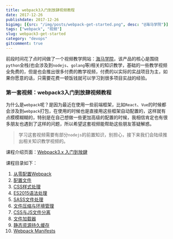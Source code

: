 ```yaml
---
title: webpack3入门到放肆视频教程
date: 2017-12-26
publishdate: 2017-12-26
bigimg: [{src: "/img/posts/webpack-get-started.png", desc: "@海马学院"}]
tags: ["webpack", "视频"]
slug: webpack3-get-started
category: "devops"
gitcomment: true
---
```


前段时间花了点时间做了一个视频教学网站：[海马学院](https://www.haimaxy.com?utm_source=blog&utm_campaign=webpack-started&utm_medium=article)，该产品的核心是围绕`python`全栈(也会涉及到`nodejs`、`golang`等)相关的知识教学，基础的一些教学视频全免费的，但是也会推出很多付费的教学视频，付费的以实际的实战项目为主，如果你愿意的话，只需要花费一顿饭钱就可以学习到很多项目实战的经验。

<!--more-->

### 第一套视频：webpack3入门到放肆视频教程

为什么是`webpack`呢？是因为最近在使用一些前端框架，比如`React`、`Vue`的时候都会涉及到`webpack`打包，在使用的时候也是直接用这些框架自动配置的，这样就有点模模糊糊的，特别是在自己想做一些更加高级的配置的时候，我相信肯定也有很多朋友也遇到了这样的问题，所以希望这套视频能帮助这些朋友答疑解惑。

> 学习这套视频需要有部分`nodejs`的前置知识，别担心，接下来我们会陆续推出相关知识教学视频的。

课程介绍页面：[Webpack3.x 入门到放肆](https://www.haimaxy.com/course/pww13p/?utm_source=blog&utm_campaign=webpack-started&utm_medium=article)

课程目录如下：

1. [从零配置Webpack](https://www.haimaxy.com/course/pww13p/mg0q06/?utm_source=blog&utm_campaign=webpack-started&utm_medium=article)
2. [配置文件](https://www.haimaxy.com/course/pww13p/6qw9y6/?utm_source=blog&utm_campaign=webpack-started&utm_medium=article)
3. [CSS样式处理](https://www.haimaxy.com/course/pww13p/67kv5m/?utm_source=blog&utm_campaign=webpack-started&utm_medium=article)
4. [ES2015语法处理](https://www.haimaxy.com/course/pww13p/63d38m/?utm_source=blog&utm_campaign=webpack-started&utm_medium=article)
5. [SASS文件处理](https://www.haimaxy.com/course/pww13p/pxegvm/?utm_source=blog&utm_campaign=webpack-started&utm_medium=article)
6. [文件压缩与环境管理](https://www.haimaxy.com/course/pww13p/pd8n96/?utm_source=blog&utm_campaign=webpack-started&utm_medium=article)
7. [CSS与JS文件分离](https://www.haimaxy.com/course/pww13p/pzv7rm/?utm_source=blog&utm_campaign=webpack-started&utm_medium=article)
8. [文件加载器](https://www.haimaxy.com/course/pww13p/pven46/?utm_source=blog&utm_campaign=webpack-started&utm_medium=article)
9. [静态资源持久缓存](https://www.haimaxy.com/course/pww13p/p02g5m/?utm_source=blog&utm_campaign=webpack-started&utm_medium=article)
10. [Webpack Manifests](https://www.haimaxy.com/course/pww13p/6lqzxp/?utm_source=blog&utm_campaign=webpack-started&utm_medium=article)

